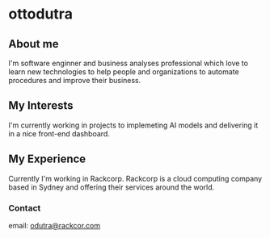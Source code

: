 # ottodutra

## About me
I'm software enginner and business analyses professional which love to learn new technologies to help people and organizations to automate procedures and improve their business.

## My Interests
I'm currently working in projects to implemeting AI models and delivering it in a nice front-end dashboard.

## My Experience
Currently I'm working in Rackcorp. 
Rackcorp is a cloud computing company based in Sydney and offering their services around the world.

### Contact
email: odutra@rackcor.com
